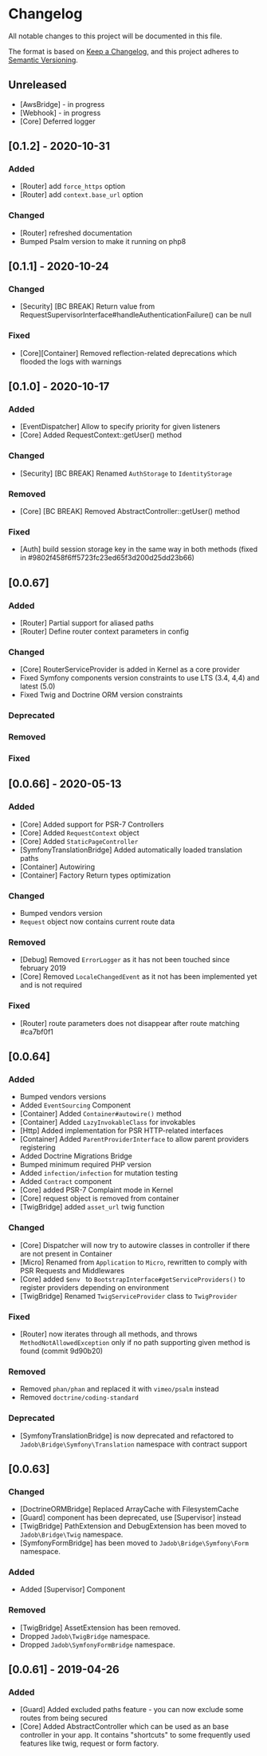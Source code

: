 # Changelog
All notable changes to this project will be documented in this file.

The format is based on [Keep a Changelog](https://keepachangelog.com/en/1.0.0/),
and this project adheres to [Semantic Versioning](https://semver.org/spec/v2.0.0.html).

## Unreleased
- [AwsBridge] - in progress
- [Webhook] - in progress
- [Core] Deferred logger

## [0.1.2] - 2020-10-31
### Added
- [Router] add `force_https` option
- [Router] add `context.base_url` option
### Changed
- [Router] refreshed documentation
- Bumped Psalm version to make it running on php8

## [0.1.1] - 2020-10-24
### Changed
- [Security] [BC BREAK] Return value from RequestSupervisorInterface#handleAuthenticationFailure() can be null
### Fixed
- [Core][Container] Removed reflection-related deprecations which flooded the logs with warnings

## [0.1.0] - 2020-10-17
### Added
- [EventDispatcher] Allow to specify priority for given listeners
- [Core] Added RequestContext::getUser() method
### Changed
- [Security] [BC BREAK] Renamed `AuthStorage` to `IdentityStorage`
### Removed
- [Core] [BC BREAK] Removed AbstractController::getUser() method
### Fixed
- [Auth] build session storage key in the same way in both methods (fixed in #9802f458f6ff5723fc23ed65f3d200d25dd23b66)


## [0.0.67]
### Added
- [Router] Partial support for aliased paths
- [Router] Define router context parameters in config 
### Changed
- [Core] RouterServiceProvider is added in Kernel as a core provider
- Fixed Symfony components version constraints to use LTS (3.4, 4,4) and latest (5.0)
- Fixed Twig and Doctrine ORM version constraints 
### Deprecated
### Removed
### Fixed


## [0.0.66] - 2020-05-13
### Added
- [Core] Added support for PSR-7 Controllers
- [Core] Added ``RequestContext`` object
- [Core] Added ``StaticPageController``
- [SymfonyTranslationBridge] Added automatically loaded translation paths
- [Container] Autowiring
- [Container] Factory Return types optimization

### Changed
- Bumped vendors version
- ``Request`` object now contains current route data

### Removed
- [Debug] Removed ``ErrorLogger`` as it has not been touched since february 2019 
- [Core] Removed ``LocaleChangedEvent`` as it not has been implemented yet and is not required

### Fixed
- [Router] route parameters does not disappear after route matching #ca7bf0f1


## [0.0.64]
### Added 
- Bumped vendors versions
- Added ``EventSourcing`` Component
- [Container] Added ``Container#autowire()`` method
- [Container] Added ``LazyInvokableClass`` for invokables
- [Http] Added implementation for PSR HTTP-related interfaces
- [Container] Added ``ParentProviderInterface`` to allow parent providers registering
- Added Doctrine Migrations Bridge
- Bumped minimum required PHP version
- Added ``infection/infection`` for mutation testing
- Added ``Contract`` component
- [Core] added PSR-7 Complaint mode in Kernel
- [Core] request object is removed from container
- [TwigBridge] added ``asset_url`` twig function

### Changed
- [Core] Dispatcher will now try to autowire classes in controller if there are not present in Container
- [Micro] Renamed from ``Application`` to ``Micro``, rewritten to comply with PSR Requests and Middlewares
- [Core] added ``$env `` to ``BootstrapInterface#getServiceProviders()`` to register providers depending on environment
- [TwigBridge] Renamed ``TwigServiceProvider`` class to ``TwigProvider``

### Fixed
- [Router] now iterates through all methods, and throws ``MethodNotAllowedException`` only if no path supporting given method is found (commit 9d90b20)

### Removed
- Removed ``phan/phan`` and replaced it with ``vimeo/psalm`` instead
- Removed ``doctrine/coding-standard``

### Deprecated
- [SymfonyTranslationBridge] is now deprecated and refactored to ``Jadob\Bridge\Symfony\Translation`` namespace with contract support
## [0.0.63] 
### Changed
- [DoctrineORMBridge] Replaced ArrayCache with FilesystemCache
- [Guard] component has been deprecated, use [Supervisor] instead
- [TwigBridge] PathExtension and DebugExtension has been moved to ``Jadob\Bridge\Twig`` namespace.
- [SymfonyFormBridge] has been moved to ``Jadob\Bridge\Symfony\Form`` namespace.

### Added
- Added [Supervisor] Component

### Removed
- [TwigBridge] AssetExtension has been removed.
- Dropped ``Jadob\TwigBridge`` namespace.
- Dropped ``Jadob\SymfonyFormBridge`` namespace.

## [0.0.61] - 2019-04-26

### Added
- [Guard] Added excluded paths feature - you can now exclude some routes from being secured
- [Core] Added AbstractController which can be used as an base controller in your app. It contains "shortcuts" to some frequently used features like twig, request or form factory.
